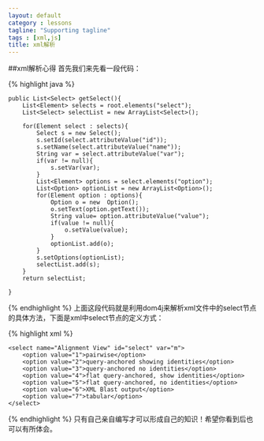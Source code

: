 ```yaml
---
layout: default
category : lessons
tagline: "Supporting tagline"
tags : [xml,js]
title: xml解析
---
```


##xml解析心得
首先我们来先看一段代码：

{% highlight java %}

	public List<Select> getSelect(){
		List<Element> selects = root.elements("select");
		List<Select> selectList = new ArrayList<Select>();
		
		for(Element select : selects){
			Select s = new Select();
			s.setId(select.attributeValue("id"));
			s.setName(select.attributeValue("name"));
			String var = select.attributeValue("var");
			if(var != null){
				s.setVar(var);
			}
			List<Element> options = select.elements("option");
			List<Option> optionList = new ArrayList<Option>();
			for(Element option : options){
				Option o = new  Option();
				o.setText(option.getText());
				String value= option.attributeValue("value");
				if(value != null){
					o.setValue(value);
				}
				optionList.add(o);
			}
			s.setOptions(optionList);
			selectList.add(s);
		}
		return selectList;
		
	}
{% endhighlight %}
上面这段代码就是利用dom4j来解析xml文件中的select节点的具体方法，下面是xml中select节点的定义方式：

{% highlight xml %}

	<select name="Alignment View" id="select" var="m">
		<option value="1">pairwise</option>
		<option value="2">query-anchored showing identities</option>
		<option value="3">query-anchored no identities</option>
		<option value="4">flat query-anchored, show identities</option>
		<option value="5">flat query-anchored, no identities</option>
		<option value="6">XML Blast output</option>
		<option value="7">tabular</option>
	</select>
{% endhighlight %}
只有自己亲自编写才可以形成自己的知识！希望你看到后也可以有所体会。